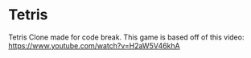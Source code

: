 # Tetris
Tetris Clone made for code break.
This game is based off of this video: https://www.youtube.com/watch?v=H2aW5V46khA
